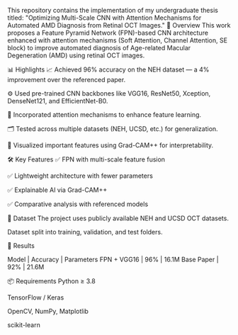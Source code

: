 This repository contains the implementation of my undergraduate thesis titled:
"Optimizing Multi-Scale CNN with Attention Mechanisms for Automated AMD Diagnosis from Retinal OCT Images."
📌 Overview
This work proposes a Feature Pyramid Network (FPN)-based CNN architecture enhanced with attention mechanisms (Soft Attention, Channel Attention, SE block) to improve automated diagnosis of Age-related Macular Degeneration (AMD) using retinal OCT images.

📊 Highlights
📈 Achieved 96% accuracy on the NEH dataset — a 4% improvement over the referenced paper.

⚙️ Used pre-trained CNN backbones like VGG16, ResNet50, Xception, DenseNet121, and EfficientNet-B0.

🧩 Incorporated attention mechanisms to enhance feature learning.

🗂️ Tested across multiple datasets (NEH, UCSD, etc.) for generalization.

🧠 Visualized important features using Grad-CAM++ for interpretability.

🛠️ Key Features
✅ FPN with multi-scale feature fusion

✅ Lightweight architecture with fewer parameters

✅ Explainable AI via Grad-CAM++

✅ Comparative analysis with referenced models

📁 Dataset
The project uses publicly available NEH and UCSD OCT datasets.

Dataset split into training, validation, and test folders.

🧪 Results

Model       | Accuracy | Parameters
FPN + VGG16 | 96% | 16.1M
Base Paper  | 92% | 21.6M

📦 Requirements
Python ≥ 3.8

TensorFlow / Keras

OpenCV, NumPy, Matplotlib

scikit-learn
